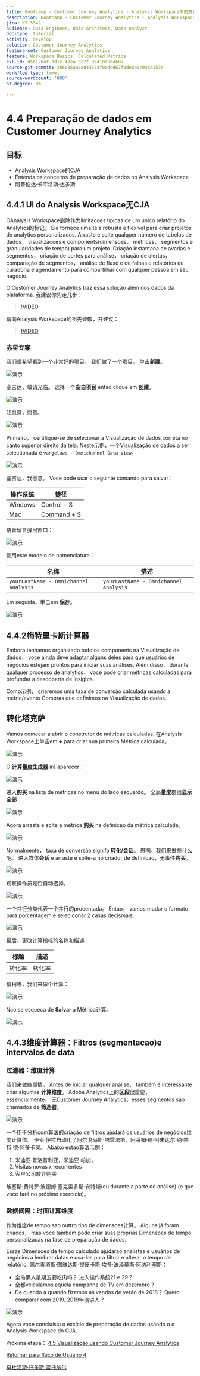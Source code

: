```yaml
---
title: Bootcamp - Customer Journey Analytics - Analysis Workspace中的数据准备 — 巴西
description: Bootcamp - Customer Journey Analytics - Analysis Workspace中的数据准备 — 巴西
jira: KT-5342
audience: Data Engineer, Data Architect, Data Analyst
doc-type: tutorial
activity: develop
solution: Customer Journey Analytics
feature-set: Customer Journey Analytics
feature: Workspace Basics, Calculated Metrics
exl-id: d56128af-dd1e-47ea-922f-85418e9da687
source-git-commit: 286c85aa88d44574f00ded67f0de8e0c945a153e
workflow-type: tm+mt
source-wordcount: '808'
ht-degree: 0%

---
```


# 4.4 Preparação de dados em Customer Journey Analytics

## 目标

- Analysis Workspace的CJA
- Entenda os conceitos de preparação de dados no Analysis Workspace
- 阿普伦达·卡库洛斯·达多斯

## 4.4.1 UI do Analysis Workspace无CJA

OAnalysis Workspace删除作为limitacoes típicas de um único relatório do Analytics的标记。 Ele fornece uma tela robusta e flexível para criar projetos de analytics personalizados. Arraste e solte qualquer número de tabelas de dados， visualizacoes e components(dimensoes， métricas， segmentos e granularidades de tempo) para um projeto. Criação instantana de avarias e segmentos， criação de cortes para análise， criação de alertas， comparação de segmentos， análise de fluxo e de falhas e relatórios de curadoria e agendamento para compartilhar com qualquer pessoa em seu negócio.

O Customer Journey Analytics traz essa solução além dos dados da plataforma. 我建议你先走几步：

>[!VIDEO](https://video.tv.adobe.com/v/35109?quality=12&learn=on&enablevpops)

请向Analysis Workspace的祖先致敬，并建议：

>[!VIDEO](https://video.tv.adobe.com/v/26266?quality=12&learn=on&enablevpops)

### 赤星专案

我们很希望看到一个非常好的项目。 我们做了一个项目。 单击&#x200B;**新建**。

![演示](./images/prmenu.png)

塞吉达，敬请光临。 选择一个&#x200B;**空白项目** entao clique em **创建**。

![演示](./images/prmenu1.png)

我愿意，愿意。

![演示](./images/premptyprojects.png)

Primeiro， certifique-se de selecionar a Visualização de dados correta no canto superior direito da tela. Neste示例，一个Visualização de dados a ser selectionada é `vangeluwe - Omnichannel Data View`。

![演示](./images/prdv.png)

塞吉达，我愿意。 Voce pode usar o seguinte comando para salvar：

| 操作系统 | 捷径 |
| ----------------- |-------------| 
| Windows | Control + S |
| Mac | Command + S |

语音留言弹出窗口：

![演示](./images/prsave.png)

使用este modelo de nomenclatura：

| 名称 | 描述 |
| ----------------- |-------------| 
| `yourLastName - Omnichannel Analysis` | `yourLastName - Omnichannel Analysis` |

Em seguida，单击em **保存**。

![演示](./images/prsave2.png)

## 4.4.2梅特里卡斯计算器

Embora tenhamos organizado todo os components na Visualização de dados， voce ainda deve adaptar alguns deles para que usuários de negócios estejam prontos para iniciar suas análises. Além disso， durante qualquer processo de analytics， voce pode criar métricas calculadas para profundar a descoberta de insights.

Como示例， criaremos uma taxa de conversão calculada usando a metric/evento Compras que definimos na Visualização de dados.

## 转化塔克萨

Vamos comecar a abrir o construtor de métricas calculadas. 在Analysis Workspace上单击em **+** para criar sua primeira Métrica calculada。

![演示](./images/pradd.png)

O **计算量度生成器** irá aparecer：

![演示](./images/prbuilder.png)

进入&#x200B;**购买** na lista de métricas no menu do lado esquerdo。 全局&#x200B;**量度**&#x200B;群组&#x200B;**显示全部**

![演示](./images/calcbuildercr1.png)

Agora arraste e solte a métrica **购买** na definicao da métrica calculada。

![演示](./images/calcbuildercr2.png)

Normalmente， taxa de conversão signifa **转化/会话**。 恩陶，我们来做些什么吧。 进入媒体&#x200B;**会话** e arraste e solte-a no criador de definicao，无事件&#x200B;**购买**。

![演示](./images/calcbuildercr3.png)

观察操作员是否自动选择。

![演示](./images/calcbuildercr4.png)

一个并行分类代表一个并行的procentada。 Entao， vamos mudar o formato para porcentagem e seleciconar 2 casas decismais.

![演示](./images/calcbuildercr5.png)

最后，更改计算指标的名称和描述：

| 标题 | 描述 |
| ----------------- |-------------| 
| 转化率 | 转化率 |

请稍等，我们来做个计算：

![演示](./images/calcbuildercr6.png)

Nao se esqueca de **Salvar** a Métrica计算。

![演示](./images/pr9.png)

## 4.4.3维度计算器：Filtros (segmentacao)e intervalos de data

### 过滤器：维度计算

我们来做些事情。 Antes de iniciar qualquer análise， também é interessante criar algumas **计算维度**。 Adobe Analytics上的&#x200B;**区段**&#x200B;很重要， essencialmente。 无Customer Journey Analytics，esses segmentos sao chamados de **筛选器**。

![演示](./images/prfilters.png)

一个用于分析com算法的criação de filtros ajudará os usuários de negócios维度计算值。 伊索·伊拉自动化了阿尔戈马斯·塔雷法斯，阿莱姆·德·阿朱达尔·纳·帕特·德·阿多卡奥。 Abaixo estao算法示例：

1. 米迪亚·普洛普利亚，米迪亚·帕加，
2. Visitas novas x recorrentes
3. 客户公司放弃购买

埃塞斯·费特罗·波德姆·塞克雷多斯·安特斯(ou durante a parte de análise) (o que voce fará no próximo exercício)。

### 数据间隔：时间计算维度

作为维度de tempo sao outtro tipo de dimensoes计算。 Alguns já foram criados， mas voce também pode criar suas próprias Dimensoes de tempo personalizadas na fase de preparação de dados.

Essas Dimensoes de tempo calculado ajudarao analistas e usuários de negócios a lembrar datas e usá-las para filtrar e alterar o tempo de relatório. 佩尔贡塔斯·图维达斯·提皮卡斯·坎多·法泽莫斯·阿纳利塞斯：

- 全岛黑人星期五要吃肉吗？ 进入操作系统21 e 29？
- 全都veiculamos aquela campanha de TV em dezembro？
- De quando a quando fizemos as vendas de verão de 2018？ Quero comparar com 2019. 2019年演讲人？

![演示](./images/timedimensions.png)

Agora voce concluisiu o excício de preparação de dados usando o o Analysis Workspace do CJA.

Próxima etapa： [4.5 Visualização usando Customer Journey Analytics](./ex5.md)

[Retornar para fluxo de Usuário 4](./uc4.md)

[莫杜洛斯·托多斯·雷托纳尔](./../../overview.md)
